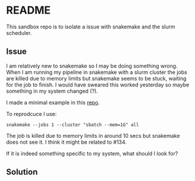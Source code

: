 # README

This sandbox repo is to isolate a issue with snakemake and the
slurm scheduler.

## Issue

I am relatively new to snakemake so I may be doing something wrong.
When I am running my pipeline in snakemake with a slurm cluster the jobs
are killed due to memory limits but snakemake seems to be stuck, waiting
for the job to finish. I would have sweared this worked yesterday so maybe
something in my system changed (?).

I made a minimal example in this [repo](https://github.com/davidmasp/snakemake-sandbox).

To reprodcuce I use:

```
snakemake --jobs 1 --cluster "sbatch --mem=1G" all
```

The job is killed due to memory limits in around 10 secs but snakemake does
not see it. I think it might be related to #134.

If it is indeed something specific to my system, what should I look for?

## Solution


